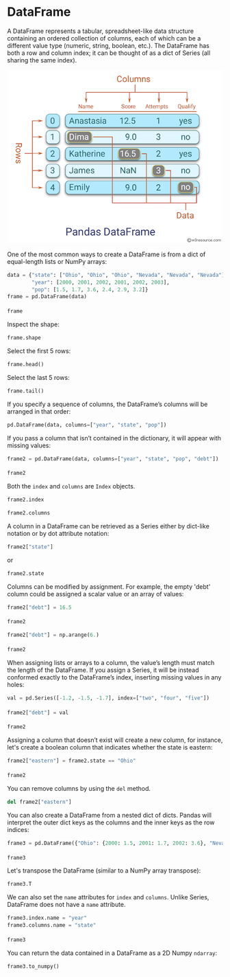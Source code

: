 # DataFrame

A DataFrame represents a tabular, spreadsheet-like data structure containing an ordered collection of columns, each of which can be a different value type (numeric, string, boolean, etc.). The DataFrame has both a row and column index; it can be thought of as a dict of Series (all sharing the same index).

![dataframe](./assets/dataframe.png)

One of the most common ways to create a DataFrame is from a dict of equal-length lists or NumPy arrays:

```python
data = {"state": ["Ohio", "Ohio", "Ohio", "Nevada", "Nevada", "Nevada"],
        "year": [2000, 2001, 2002, 2001, 2002, 2003],
        "pop": [1.5, 1.7, 3.6, 2.4, 2.9, 3.2]}
frame = pd.DataFrame(data)

frame
```

Inspect the shape:

```python
frame.shape
```

Select the first 5 rows:

```python
frame.head()
```

Select the last 5 rows:

```python
frame.tail()
```

If you specify a sequence of columns, the DataFrame’s columns will be arranged in that order:

```python
pd.DataFrame(data, columns=["year", "state", "pop"])
```

If you pass a column that isn’t contained in the dictionary, it will appear with missing values:

```python
frame2 = pd.DataFrame(data, columns=["year", "state", "pop", "debt"])

frame2
```

Both the `index` and `columns` are `Index` objects.

```python
frame2.index
```

```python
frame2.columns
```

A column in a DataFrame can be retrieved as a Series either by dict-like notation or by dot attribute notation:

```python
frame2["state"]
```

or

```python
frame2.state
```

Columns can be modified by assignment. For example, the empty 'debt' column could be assigned a scalar value or an array of values:

```python
frame2["debt"] = 16.5

frame2
```

```python
frame2["debt"] = np.arange(6.)

frame2
```

When assigning lists or arrays to a column, the value’s length must match the length of the DataFrame. If you assign a Series, it will be instead conformed exactly to the DataFrame’s index, inserting missing values in any holes:

```python
val = pd.Series([-1.2, -1.5, -1.7], index=["two", "four", "five"])

frame2["debt"] = val

frame2
```

Assigning a column that doesn’t exist will create a new column, for instance, let's create a boolean column that indicates whether the state is eastern:

```python
frame2["eastern"] = frame2.state == "Ohio"

frame2
```

You can remove columns by using the `del` method.

```python
del frame2["eastern"]
```

You can also create a DataFrame from a nested dict of dicts. Pandas will interpret the outer dict keys as the columns and the inner keys as the row indices:

```python
frame3 = pd.DataFrame({"Ohio": {2000: 1.5, 2001: 1.7, 2002: 3.6}, "Nevada": {2001: 2.4, 2002: 2.9}})

frame3
```

Let's transpose the DataFrame (similar to a NumPy array transpose):

```python
frame3.T
```

We can also set the `name` attributes for `index` and `columns`. Unlike Series, DataFrame does not have a `name` attribute.

```python
frame3.index.name = "year"
frame3.columns.name = "state"

frame3
```

You can return the data contained in a DataFrame as a 2D Numpy `ndarray`:

```python
frame3.to_numpy()
```
